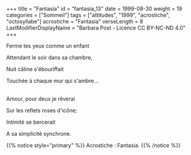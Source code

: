 +++
title = "Fantasia"
id = "fantasia_13"
date = 1999-08-30
weight = 19
categories = ["Sommeil"]
tags = ["attitudes", "1999", "acrostiche", "octosyllabe"]
acrostiche = "Fantasia"
verseLength = 8
LastModifierDisplayName = "Barbara Post - Licence CC BY-NC-ND 4.0"
+++

Ferme tes yeux comme un enfant

Attendant le soir dans sa chambre,

Nuit câline s'ébouriffait

Touchée à chaque mur qui s'ambre...

 \
Amour, pour deux je rêverai

Sur les reflets roses d'icône;

Intimité se bercerait

A sa simplicité synchrone.

{{% notice style="primary" %}}
Acrostiche : Fantasia.
{{% /notice %}}
